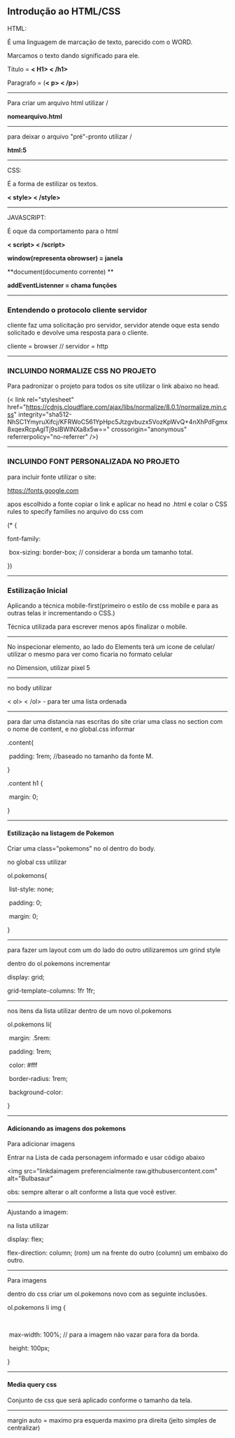## Introdução ao HTML/CSS

HTML:

É uma linguagem de marcação de texto, parecido com o WORD.

Marcamos o texto dando significado para ele.

Titulo = **< H1> < /h1>**

Paragrafo = (**< p> < /p>**)

-----------

Para criar um arquivo html utilizar \/

**nomearquivo.html**

--------------

para deixar o arquivo "pré"-pronto utilizar \/

**html:5**

-------------

CSS: 

É a forma de estilizar os textos.

**< style> < /style>**

----------------

JAVASCRIPT:

É oque da comportamento para o html

**< script> < /script>**

**window(representa obrowser) = janela**

**document(documento corrente) **

**addEventListenner = chama funções**

----------

### Entendendo o  protocolo cliente servidor

cliente faz uma solicitação pro servidor, servidor atende oque esta sendo solicitado e devolve uma resposta para o cliente.

cliente = browser //  servidor = http 

---------------

### INCLUINDO NORMALIZE CSS NO PROJETO

Para padronizar o projeto para todos os site utilizar o link abaixo no head.

(< link rel="stylesheet" href="https://cdnjs.cloudflare.com/ajax/libs/normalize/8.0.1/normalize.min.css" integrity="sha512-NhSC1YmyruXifcj/KFRWoC561YpHpc5Jtzgvbuzx5VozKpWvQ+4nXhPdFgmx8xqexRcpAglTj9sIBWINXa8x5w==" crossorigin="anonymous" referrerpolicy="no-referrer" />)

----------

### INCLUINDO FONT PERSONALIZADA NO PROJETO

para incluir fonte utilizar o site:

https://fonts.google.com

apos escolhido a fonte copiar o link e aplicar no head no .html e colar o CSS rules to specify families no arquivo do css com

(* {

 font-family:

​	box-sizing: border-box; // considerar a borda um tamanho total.

})



-----------

### Estilização Inicial

Aplicando a técnica mobile-first(primeiro o estilo de css mobile e para as outras telas ir incrementando o CSS.)

Técnica utilizada para escrever menos após finalizar o mobile.

------------

No inspecionar elemento, ao lado do Elements terá um icone de celular/ utilizar o mesmo para ver como ficaria no formato celular

no Dimension, utilizar pixel 5

----------------

no body utilizar 

< ol> < /ol> - para ter uma lista ordenada 

-------------

para dar uma distancia nas escritas do site criar uma class no section com o nome de content, e no global.css informar

.content{

​	padding: 1rem; //baseado no tamanho da fonte M.

 }

.content h1 {

​	margin: 0;

}

---------------

#### Estilização na listagem de Pokemon	

Criar uma class="pokemons" no ol dentro do body.

no global css utilizar



ol.pokemons{

​	list-style: none;

​	padding: 0;

​	margin: 0;

}

--------------

para fazer um layout com um do lado do outro utilizaremos um grind style



dentro do ol.pokemons incrementar 



display: grid;

grid-template-columns: 1fr 1fr; 

-------------------

nos itens da lista  utilizar dentro de um novo ol.pokemons 

ol.pokemons li{

​	margin: .5rem:

​	padding: 1rem;

​	color: #fff

​	border-radius: 1rem;

​	background-color: 

}

--------------

#### Adicionando as imagens dos pokemons

Para adicionar imagens

Entrar na Lista de cada personagem informado e  usar código abaixo

<img src="linkdaimagem preferencialmente raw.githubusercontent.com" alt="Bulbasaur"

obs: sempre alterar o alt conforme a lista que você estiver.

---------------

Ajustando a imagem:

na lista utilizar

display: flex;

flex-direction: column; (rom) um na frente do outro (column) um embaixo do outro.

-----

Para imagens

dentro do css criar um ol.pokemons novo com as seguinte inclusões.



ol.pokemons li img {

​	

​	max-width: 100%; // para a imagem não vazar para fora da borda.

​	height: 100px;

}

-----------

#### Media query css

Conjunto de css que será aplicado conforme o tamanho da tela.

-----------

margin auto = maximo pra esquerda maximo pra direita (jeito simples de centralizar)





